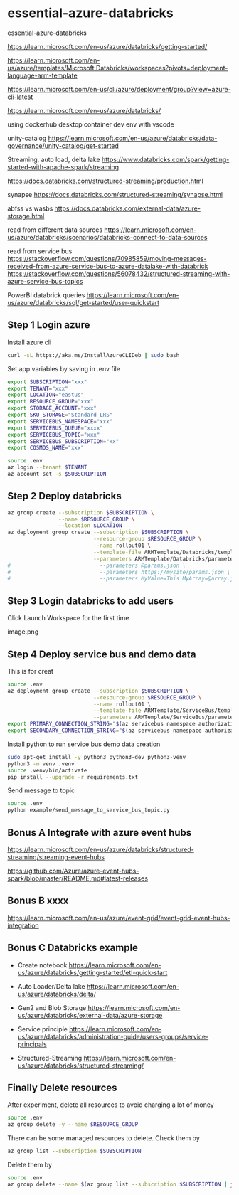 # essential-azure-databricks

essential-azure-databricks

https://learn.microsoft.com/en-us/azure/databricks/getting-started/

https://learn.microsoft.com/en-us/azure/templates/Microsoft.Databricks/workspaces?pivots=deployment-language-arm-template

https://learn.microsoft.com/en-us/cli/azure/deployment/group?view=azure-cli-latest

https://learn.microsoft.com/en-us/azure/databricks/

using dockerhub desktop container dev env with vscode


unity-catalog
https://learn.microsoft.com/en-us/azure/databricks/data-governance/unity-catalog/get-started


Streaming, auto load, delta lake
https://www.databricks.com/spark/getting-started-with-apache-spark/streaming

https://docs.databricks.com/structured-streaming/production.html


synapse
https://docs.databricks.com/structured-streaming/synapse.html

abfss vs wasbs
https://docs.databricks.com/external-data/azure-storage.html


read from different data sources
https://learn.microsoft.com/en-us/azure/databricks/scenarios/databricks-connect-to-data-sources

read from service bus
https://stackoverflow.com/questions/70985859/moving-messages-received-from-azure-service-bus-to-azure-datalake-with-databrick
https://stackoverflow.com/questions/56078432/structured-streaming-with-azure-service-bus-topics


PowerBI databrick queries
https://learn.microsoft.com/en-us/azure/databricks/sql/get-started/user-quickstart



## Step 1 Login azure

Install azure cli

```bash
curl -sL https://aka.ms/InstallAzureCLIDeb | sudo bash
```

Set app variables by saving in .env file

```bash
export SUBSCRIPTION="xxx"
export TENANT="xxx"
export LOCATION="eastus"
export RESOURCE_GROUP="xxx"
export STORAGE_ACCOUNT="xxx"
export SKU_STORAGE="Standard_LRS"
export SERVICEBUS_NAMESPACE="xxx"
export SERVICEBUS_QUEUE="xxxx"
export SERVICEBUS_TOPIC="xxx"
export SERVICEBUS_SUBSCRIPTION="xx"
export COSMOS_NAME="xxx"
```

```bash
source .env
az login --tenant $TENANT
az account set -s $SUBSCRIPTION
```

## Step 2 Deploy databricks

```bash
az group create --subscription $SUBSCRIPTION \
                --name $RESOURCE_GROUP \
                --location $LOCATION
az deployment group create --subscription $SUBSCRIPTION \
                           --resource-group $RESOURCE_GROUP \
                           --name rollout01 \
                           --template-file ARMTemplate/Databricks/template.json \
                           --parameters ARMTemplate/Databricks/parameters.json
#                            --parameters @params.json \
#                            --parameters https://mysite/params.json \
#                            --parameters MyValue=This MyArray=@array.json
```

## Step 3 Login databricks to add users

Click Launch Workspace for the first time

image.png


<!-- ```bash
sudo apt-get install -y python3 python3-dev
sudo ln -sf /usr/bin/python3 /usr/bin/python
export PYTHONPATH=/usr/bin/python
curl https://bootstrap.pypa.io/get-pip.py -o get-pip.py
sudo python get-pip.py
``` -->

<!-- ```bash
az extension add --name databricks
``` -->

## Step 4 Deploy service bus and demo data

This is for creat

```bash
source .env
az deployment group create --subscription $SUBSCRIPTION \
                           --resource-group $RESOURCE_GROUP \
                           --name rollout01 \
                           --template-file ARMTemplate/ServiceBus/template.json \
                           --parameters ARMTemplate/ServiceBus/parameters.json
export PRIMARY_CONNECTION_STRING="$(az servicebus namespace authorization-rule keys list --resource-group $RESOURCE_GROUP --namespace-name $SERVICEBUS_NAMESPACE --name RootManageSharedAccessKey | jq '.primaryConnectionString' | tr -d '"')"
export SECONDARY_CONNECTION_STRING="$(az servicebus namespace authorization-rule keys list --resource-group $RESOURCE_GROUP --namespace-name $SERVICEBUS_NAMESPACE --name RootManageSharedAccessKey | jq '.secondaryConnectionString' | tr -d '"')"
```

Install python to run service bus demo data creation

```bash
sudo apt-get install -y python3 python3-dev python3-venv
python3 -m venv .venv
source .venv/bin/activate
pip install --upgrade -r requirements.txt
```

Send message to topic

```bash
source .env
python example/send_message_to_service_bus_topic.py
```


## Bonus A Integrate with azure event hubs

https://learn.microsoft.com/en-us/azure/databricks/structured-streaming/streaming-event-hubs

https://github.com/Azure/azure-event-hubs-spark/blob/master/README.md#latest-releases


## Bonus B xxxx

https://learn.microsoft.com/en-us/azure/event-grid/event-grid-event-hubs-integration



## Bonus C Databricks example

 - Create notebook https://learn.microsoft.com/en-us/azure/databricks/getting-started/etl-quick-start

 - Auto Loader/Delta lake https://learn.microsoft.com/en-us/azure/databricks/delta/

 - Gen2 and Blob Storage https://learn.microsoft.com/en-us/azure/databricks/external-data/azure-storage

 - Service principle https://learn.microsoft.com/en-us/azure/databricks/administration-guide/users-groups/service-principals

 - Structured-Streaming https://learn.microsoft.com/en-us/azure/databricks/structured-streaming/



## Finally Delete resources

After experiment, delete all resources to avoid charging a lot of money
```bash
source .env
az group delete -y --name $RESOURCE_GROUP
```

There can be some managed resources to delete. Check them by
```bash
az group list --subscription $SUBSCRIPTION
```

Delete them by
```bash
source .env
az group delete --name $(az group list --subscription $SUBSCRIPTION | jq '.[].name' | tr -d '"')
```